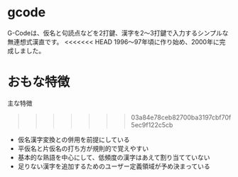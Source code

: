 # gcode
G-Codeは、仮名と句読点などを2打鍵、漢字を2～3打鍵で入力するシンプルな無連想式漢直です。
<<<<<<< HEAD
1996～97年頃に作り始め、2000年に完成しました。

おもな特徴
=======

主な特徴
>>>>>>> 03a84e78ceb82700ba3197cbf70f5ec9f122c5cb
- 仮名漢字変換との併用を前提にしている
- 平仮名と片仮名の打ち方が規則的で覚えやすい
- 基本的な熟語を中心にして、低頻度の漢字はあえて割り当てていない
- 足りない漢字を追加するためのユーザー定義領域が予め決まっている
